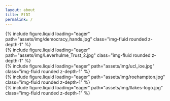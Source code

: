 ```yaml
---
layout: about
title: EfDI
permalink: /
---
```


<div class="text-center mt-3">
    {% include figure.liquid loading="eager" path="assets/img/democracy_hands.jpg" class="img-fluid rounded z-depth-1" %}
</div>

<div class="caption text-center">
</div>


<div class="row mt-3">
    <div class="col-md-6 text-center">
        {% include figure.liquid loading="eager" path="assets/img/Leverhulme_Trust_2.jpg" class="img-fluid rounded z-depth-1" %}
    </div>
    <div class="col-md-6 text-center">
        {% include figure.liquid loading="eager" path="assets/img/ucl_ioe.jpg" class="img-fluid rounded z-depth-1" %}
    </div>
</div>

<div class="row mt-3">
    <div class="col-md-6 text-center">
        {% include figure.liquid loading="eager" path="assets/img/roehampton.jpg" class="img-fluid rounded z-depth-1" %}
    </div>
    <div class="col-md-6 text-center">
        {% include figure.liquid loading="eager" path="assets/img/llakes-logo.jpg" class="img-fluid rounded z-depth-1" %}
    </div>
</div>

<div class="caption text-center mt-3">
</div>
